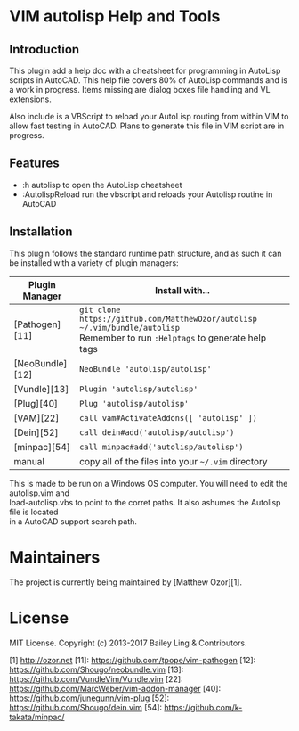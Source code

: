 VIM autolisp Help and Tools
=============

Introduction
------------

This plugin add a help doc with a cheatsheet for programming in
AutoLisp scripts in AutoCAD. This help file covers 80% of AutoLisp
commands and is a work in progress.  Items missing are dialog boxes
file handling and VL extensions.

Also include is a VBScript to reload your AutoLisp routing from within
VIM to allow fast testing in AutoCAD. Plans to generate this file 
in VIM script are in progress.  

Features
------------
* :h autolisp       to open the AutoLisp cheatsheet
* :AutolispReload   run the vbscript and reloads your Autolisp routine in AutoCAD

Installation
------------

This plugin follows the standard runtime path structure, and as such it can be installed with a variety of plugin managers:

| Plugin Manager | Install with... |
| ------------- | ------------- |
| [Pathogen][11] | `git clone https://github.com/MatthewOzor/autolisp ~/.vim/bundle/autolisp`<br/>Remember to run `:Helptags` to generate help tags |
| [NeoBundle][12] | `NeoBundle 'autolisp/autolisp'` |
| [Vundle][13] | `Plugin 'autolisp/autolisp'` |
| [Plug][40] | `Plug 'autolisp/autolisp'` |
| [VAM][22] | `call vam#ActivateAddons([ 'autolisp' ])` |
| [Dein][52] | `call dein#add('autolisp/autolisp')` |
| [minpac][54] | `call minpac#add('autolisp/autolisp')` |
| manual | copy all of the files into your `~/.vim` directory |

This is made to be run on a Windows OS computer. You will need to edit the autolisp.vim and <br/>
load-autolisp.vbs to point to the corret paths. It also ashumes the Autolisp file is located <br/>
in a AutoCAD support search path.

# Maintainers
The project is currently being maintained by [Matthew Ozor][1].

# License

MIT License. Copyright (c) 2013-2017 Bailey Ling & Contributors.

[1] http://ozor.net
[11]: https://github.com/tpope/vim-pathogen
[12]: https://github.com/Shougo/neobundle.vim
[13]: https://github.com/VundleVim/Vundle.vim
[22]: https://github.com/MarcWeber/vim-addon-manager
[40]: https://github.com/junegunn/vim-plug
[52]: https://github.com/Shougo/dein.vim
[54]: https://github.com/k-takata/minpac/


